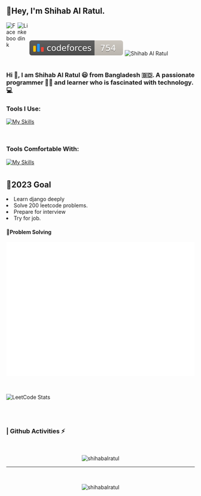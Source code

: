 ## 👋Hey, I'm Shihab Al Ratul.

[<img align="left"  width="30px" src="https://github.com/dmhendricks/signature-social-icons/blob/master/icons/round-flat-filled/35px/facebook.png" alt="Facebook"/>][facebook]

<a href="https://www.linkedin.com/in/shihabalratul/">
    <img align="left"  width="32px" src="https://github.com/dmhendricks/signature-social-icons/blob/master/icons/round-flat-filled/35px/linkedin.png" alt="Linkedin"/>
</a>
<br />

<br />
<!-- <img src= "https://raw.githubusercontent.com/shihabalratul/cf-stats/main/output/max_rating.svg"> -->

![](https://raw.githubusercontent.com/shihabalratul/cf-stats/main/output/max_rating.svg) <img src="https://komarev.com/ghpvc/?username=shihabalratul&label=Profile%20views&color=0e75b6&style=flat" alt="Shihab Al Ratul" />

#

### Hi 👋, I am Shihab Al Ratul 😃 from Bangladesh 🇧🇩. A passionate programmer 🧑‍💻  and learner who is fascinated with technology.💻 </p>

<!-- ## 🎯 Target for next 10 year.
<p><b>First 2 years: </b> Find a good software engeneering job and gain real life experience.</p>
<p><b>After 2 years: </b> Start a bussiness beside doing job.</p> 
<p><b>Next 3 years : </b> Scale the business to atleast have 300 employee.</p>
<p><b>Last 3 years : </b> Scale to atleast 1000 employee.</p>
 -->

### <b>Tools I Use:</b> 
[![My Skills](https://skillicons.dev/icons?i=py,cpp,c,vscode,github,git )](https://skillicons.dev)

<br />

### <b>Tools Comfortable With:</b>
[![My Skills](https://skillicons.dev/icons?i=react,js,nodejs,mongodb,firebase,heroku,html,bootstrap)](https://skillicons.dev)

#

## 🚩2023 Goal
<li>Learn django deeply</li>
<li>Solve 200 leetcode problems.</li>
<li>Prepare for interview</li>
<li>Try for job.</li>


#### 🚩<b>Problem Solving</b>
![](https://raw.githubusercontent.com/shihabalratul/cf-stats/main/output/light_card.svg)

<br/>

![LeetCode Stats](https://leetcode.card.workers.dev/shihabalratul?theme=default&font=baloo&extension=null)

<br/>
<br/>

### <b>| Github Activities ⚡️</b>
<br/>
<p align="center"> <img src="https://github-readme-stats.vercel.app/api/top-langs/?username=shihabalratul&layout=compact&animation=true" alt="shihabalratul" />
<br />

---
<br />

<p align="center"> <img src="https://github-readme-stats.vercel.app/api?username=shihabalratul&show_icons=true&amnimatio=true" alt="shihabalratul" />


<!-- [![Top Langs](https://github-readme-stats.vercel.app/api/top-langs/?username=shihabalratul&layout=compact)](https://github.com/anuraghazra/github-readme-stats) -->



[facebook]: https://www.facebook.com/shihabal.ratul.1/
